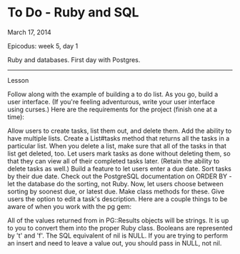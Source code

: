 To Do - Ruby and SQL
==============

March 17, 2014

Epicodus: week 5, day 1

Ruby and databases.  First day with Postgres.

***************
Lesson

Follow along with the example of building a to do list. As you go, build a user interface. (If you're feeling adventurous, write your user interface using curses.) Here are the requirements for the project (finish one at a time):

Allow users to create tasks, list them out, and delete them.
Add the ability to have multiple lists. Create a List#tasks method that returns all the tasks in a particular list.
When you delete a list, make sure that all of the tasks in that list get deleted, too.
Let users mark tasks as done without deleting them, so that they can view all of their completed tasks later. (Retain the ability to delete tasks as well.)
Build a feature to let users enter a due date.
Sort tasks by their due date. Check out the PostgreSQL documentation on ORDER BY - let the database do the sorting, not Ruby.
Now, let users choose between sorting by soonest due, or latest due. Make class methods for these.
Give users the option to edit a task's description.
Here are a couple things to be aware of when you work with the pg gem:

All of the values returned from in PG::Results objects will be strings. It is up to you to convert them into the proper Ruby class.
Booleans are represented by 't' and 'f'.
The SQL equivalent of nil is NULL. If you are trying to perform an insert and need to leave a value out, you should pass in NULL, not nil.
